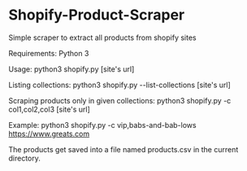 # Shopify-Product-Scraper
 
Simple scraper to extract all products from shopify sites

Requirements: Python 3

Usage: python3 shopify.py [site's url]

Listing collections: python3 shopify.py --list-collections [site's url]

Scraping products only in given collections: python3 shopify.py -c col1,col2,col3 [site's url]

Example: python3 shopify.py -c vip,babs-and-bab-lows https://www.greats.com

The products get saved into a file named products.csv in the current directory.

